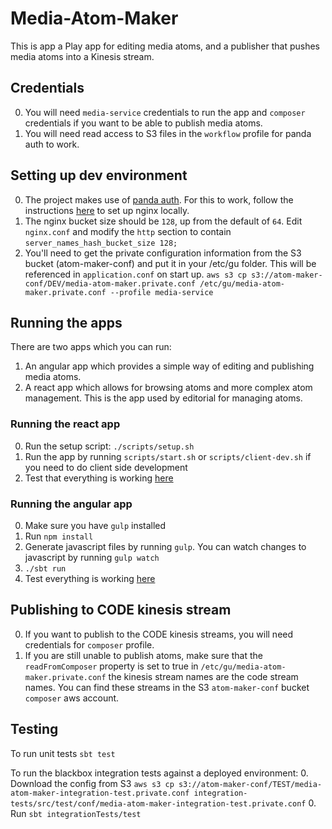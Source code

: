 # Media-Atom-Maker
This is app a Play app for editing media atoms, and a
publisher that pushes media atoms into a Kinesis stream.

## Credentials
0. You will need `media-service` credentials to run the app and `composer`
   credentials if you want to be able to publish media atoms.
0. You will need read access to S3 files in the `workflow` profile for panda
   auth to work.

## Setting up dev environment
0. The project makes use of [panda
   auth](https://github.com/guardian/pan-domain-authentication). For this to
   work, follow the instructions
   [here](https://github.com/guardian/dev-nginx#nginx-dev-setup) to set up
   nginx locally.
0. The nginx bucket size should be `128`, up from the default of `64`. Edit `nginx.conf` and modify the `http` section to contain `server_names_hash_bucket_size 128;`
0. You'll need to get the private configuration information from the S3 bucket (atom-maker-conf) and put it in your /etc/gu folder. This will be referenced in `application.conf`
 on start up.
`aws s3 cp s3://atom-maker-conf/DEV/media-atom-maker.private.conf /etc/gu/media-atom-maker.private.conf --profile media-service`


## Running the apps
There are two apps which you can run:
1. An angular app which provides a simple way of editing and publishing media
   atoms.
2. A react app which allows for browsing atoms and more complex atom
   management. This is the app used by editorial for managing atoms.

### Running the react app
0. Run the setup script: `./scripts/setup.sh`
0. Run the app by running `scripts/start.sh` or `scripts/client-dev.sh` if you
   need to do client side development
0. Test that everything is working
   [here](https://media-atom-maker.local.dev-gutools.co.uk/video/videos#)

### Running the angular app
0. Make sure you have `gulp` installed
0. Run `npm install`
0. Generate javascript files by running `gulp`. You can watch changes to
   javascript by running `gulp watch`
0. `./sbt run`
0. Test everything is working
   [here](https://media-atom-maker.local.dev-gutools.co.uk/atoms)

## Publishing to CODE kinesis stream
0. If you want to publish to the CODE kinesis streams, you will need
   credentials for `composer` profile.
0. If you are still unable to publish atoms, make sure that the
   `readFromComposer` property is set to true in `/etc/gu/media-atom-maker.private.conf` the kinesis
   stream names are the code stream names. You can find these streams in the S3 `atom-maker-conf` bucket
   `composer` aws account.

## Testing

To run unit tests `sbt test`

To run the blackbox integration tests against a deployed environment:
0. Download the config from S3 `aws s3 cp s3://atom-maker-conf/TEST/media-atom-maker-integration-test.private.conf integration-tests/src/test/conf/media-atom-maker-integration-test.private.conf`
0. Run `sbt integrationTests/test`
